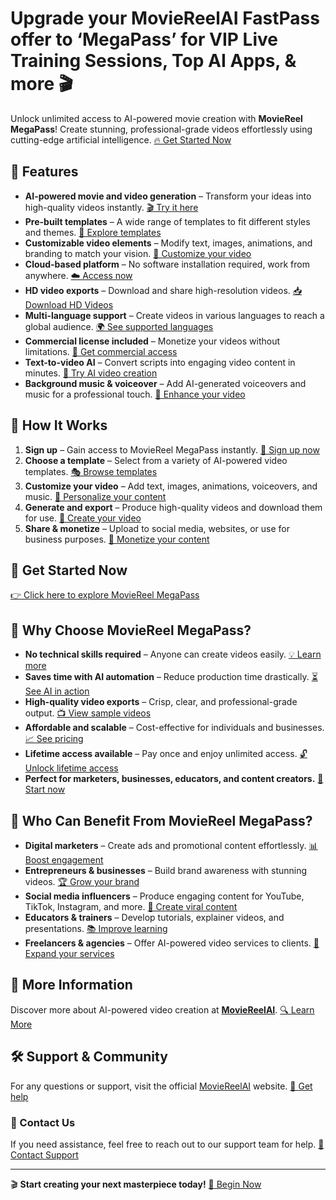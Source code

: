# Upgrade your MovieReelAI FastPass offer to ‘MegaPass’ for VIP Live Training Sessions, Top AI Apps, & more 🎬

Unlock unlimited access to AI-powered movie creation with **MovieReel MegaPass**! Create stunning, professional-grade videos effortlessly using cutting-edge artificial intelligence. [🔥 Get Started Now](https://moviereelai.com)

## 🚀 Features

- **AI-powered movie and video generation** – Transform your ideas into high-quality videos instantly. [🎬 Try it here](https://moviereelai.com)
- **Pre-built templates** – A wide range of templates to fit different styles and themes. [📌 Explore templates](https://moviereelai.com)
- **Customizable video elements** – Modify text, images, animations, and branding to match your vision. [🎨 Customize your video](https://moviereelai.com)
- **Cloud-based platform** – No software installation required, work from anywhere. [☁️ Access now](https://moviereelai.com)
- **HD video exports** – Download and share high-resolution videos. [📥 Download HD Videos](https://moviereelai.com)
- **Multi-language support** – Create videos in various languages to reach a global audience. [🌍 See supported languages](https://moviereelai.com)
- **Commercial license included** – Monetize your videos without limitations. [💼 Get commercial access](https://moviereelai.com)
- **Text-to-video AI** – Convert scripts into engaging video content in minutes. [📝 Try AI video creation](https://moviereelai.com)
- **Background music & voiceover** – Add AI-generated voiceovers and music for a professional touch. [🎵 Enhance your video](https://moviereelai.com)

## 🎥 How It Works

1. **Sign up** – Gain access to MovieReel MegaPass instantly. [📢 Sign up now](https://moviereelai.com)
2. **Choose a template** – Select from a variety of AI-powered video templates. [🎭 Browse templates](https://moviereelai.com)
3. **Customize your video** – Add text, images, animations, voiceovers, and music. [🎨 Personalize your content](https://moviereelai.com)
4. **Generate and export** – Produce high-quality videos and download them for use. [🚀 Create your video](https://moviereelai.com)
5. **Share & monetize** – Upload to social media, websites, or use for business purposes. [💸 Monetize your content](https://moviereelai.com)

## 🔗 Get Started Now

[👉 Click here to explore MovieReel MegaPass](https://moviereelai.com)

## 🌟 Why Choose MovieReel MegaPass?

- **No technical skills required** – Anyone can create videos easily. [💡 Learn more](https://moviereelai.com)
- **Saves time with AI automation** – Reduce production time drastically. [⏳ See AI in action](https://moviereelai.com)
- **High-quality video exports** – Crisp, clear, and professional-grade output. [📺 View sample videos](https://moviereelai.com)
- **Affordable and scalable** – Cost-effective for individuals and businesses. [📈 See pricing](https://moviereelai.com)
- **Lifetime access available** – Pay once and enjoy unlimited access. [🔓 Unlock lifetime access](https://moviereelai.com)
- **Perfect for marketers, businesses, educators, and content creators.** [🚀 Start now](https://moviereelai.com)

## 💼 Who Can Benefit From MovieReel MegaPass?

- **Digital marketers** – Create ads and promotional content effortlessly. [📊 Boost engagement](https://moviereelai.com)
- **Entrepreneurs & businesses** – Build brand awareness with stunning videos. [🏆 Grow your brand](https://moviereelai.com)
- **Social media influencers** – Produce engaging content for YouTube, TikTok, Instagram, and more. [📣 Create viral content](https://moviereelai.com)
- **Educators & trainers** – Develop tutorials, explainer videos, and presentations. [📚 Improve learning](https://moviereelai.com)
- **Freelancers & agencies** – Offer AI-powered video services to clients. [🎥 Expand your services](https://moviereelai.com)

## 📌 More Information

Discover more about AI-powered video creation at **[MovieReelAI](https://moviereelai.com)**. [🔍 Learn More](https://moviereelai.com)

## 🛠️ Support & Community

For any questions or support, visit the official [MovieReelAI](https://moviereelai.com) website. [💬 Get help](https://moviereelai.com)

### 📧 Contact Us

If you need assistance, feel free to reach out to our support team for help. [📩 Contact Support](https://moviereelai.com)

---

🎬 **Start creating your next masterpiece today!** [🚀 Begin Now](https://moviereelai.com)





